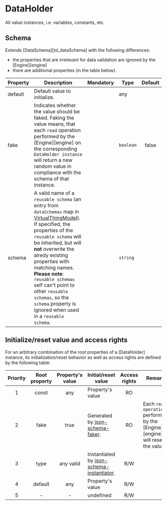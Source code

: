 # DataHolder
All value instances, i.e. variables, constants, etc.

## Schema

Extends [DataSchema][td_dataSchema] with the following differences:
- the properties that are irrelevant for data validation are ignored by the [Engine][engine]
- there are additional properties (in the table below).

| Property | Description | Mandatory | Type | Default |
|----------|-------------|:---------:|------|:-------:|
| default | Default value to initialize. | | any | |
| fake | Indicates whether the value should be faked. Faking the value means, that each `read` operation performed by the [Engine][engine] on the corresponding `DataHolder instance` will return a new random value in compliance with the schema of that instance. | | `boolean` | false |
| schema | A valid name of a `reusable schema` (an entry from `dataSchemas` map in [VirtualThingModel](#VirtualThingModel)). If specified, the properties of the `reusable schema` will be inherited, but will **not** overwrite the alredy existing properties with matching names. **Please note**: `reusable schemas` self can't point to other `reusable schemas`, so the `schema` property is ignored when used in a `reusable schema`. | | `string` | |

## Initialize/reset value and access rights  
For an arbitrary combination of the *root* properties of a [DataHolder] instance, its initialization/reset behavior as well as access rights are defined by the following table:

|Priority|Root property|Property's value|Initial/reset value|Access rights|Remark|
|:------:|:--:|:--------:|-------------------|:--------:|------|
|1|const|any|Property's value|RO||
|2|fake|true|Generated by [json-schema-faker][json-faker].|RO|Each `read operation` performed by the [Engine][engine] will reset the value.|
|3|type|any valid|Instantiated by [json-schema-instantiator][json-inst].|R/W||
|4|default|any|Property's value|R/W||
|5|-|-|undefined|R/W||



[json-inst]: https://www.npmjs.com/package/json-schema-instantiator
[json-faker]: https://www.npmjs.com/package/json-schema-faker